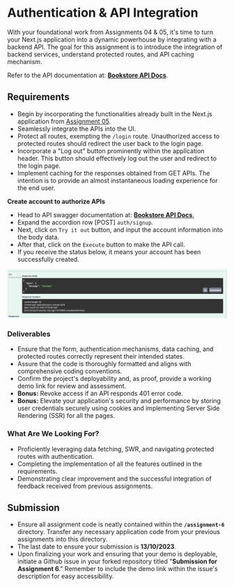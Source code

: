 # Authentication & API Integration

With your foundational work from Assignments 04 & 05, it's time to turn your Next.js application into a dynamic powerhouse by integrating with a backend API. The goal for this assignment is to introduce the integration of backend services, understand protected routes, and API caching mechanism.

Refer to the API documentation at: [**Bookstore API Docs**](https://develop-api.bookstore.dwarvesf.com/swagger/index.html).

## **Requirements**

- Begin by incorporating the functionalities already built in the Next.js application from [Assignment 05](../assignment-6/).
- Seamlessly integrate the APIs into the UI.
- Protect all routes, exempting the `/login` route. Unauthorized access to protected routes should redirect the user back to the login page.
- Incorporate a "Log out" button prominently within the application header. This button should effectively log out the user and redirect to the login page.
- Implement caching for the responses obtained from GET APIs. The intention is to provide an almost instantaneous loading experience for the end user.

**Create account to authorize APIs**

- Head to API swagger documentation at: [**Bookstore API Docs**.](https://develop-api.bookstore.dwarvesf.com/swagger/index.html#/Auth/signup)
- Expand the accordion row [POST] `auth/signup`.
- Next, click on `Try it out` button, and input the account information into the body data.
- After that, click on the `Execute` button to make the API call.
- If you receive the status below, it means your account has been successfully created.

![success-created-account](../assets/bookstore-api/../bookstore-api-account.png)

### **Deliverables**

- Ensure that the form, authentication mechanisms, data caching, and protected routes correctly represent their intended states.
- Assure that the code is thoroughly formatted and aligns with comprehensive coding conventions.
- Confirm the project's deployability and, as proof, provide a working demo link for review and assessment.
- **Bonus:** Revoke access if an API responds 401 error code.
- **Bonus:** Elevate your application's security and performance by storing user credentials securely using cookies and implementing Server Side Rendering (SSR) for all the pages.

### **What Are We Looking For?**

- Proficiently leveraging data fetching, SWR, and navigating protected routes with authentication.
- Completing the implementation of all the features outlined in the requirements.
- Demonstrating clear improvement and the successful integration of feedback received from previous assignments.

## **Submission**

- Ensure all assignment code is neatly contained within the **`/assignment-6`** directory. Transfer any necessary application code from your previous assignments into this directory.
- The last date to ensure your submission is **13/10/2023**.
- Upon finalizing your work and ensuring that your demo is deployable, initiate a Github issue in your forked repository titled "**Submission for Assignment 6**." Remember to include the demo link within the issue's description for easy accessibility.
